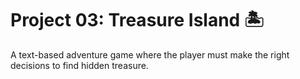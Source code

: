 # Project 03: Treasure Island 🏝️ 

A text-based adventure game where the player must make the right decisions to find hidden treasure.
